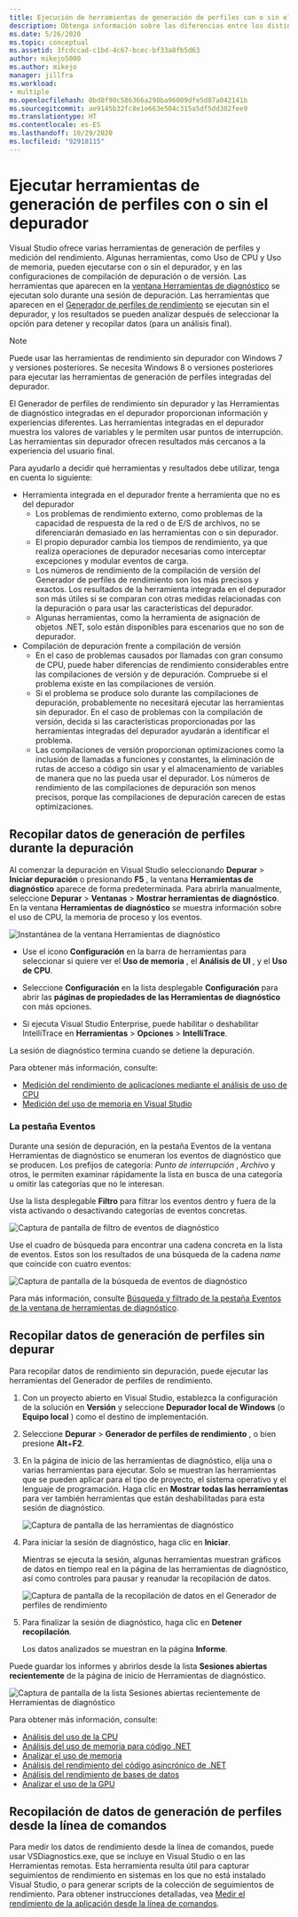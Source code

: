 ```yaml
---
title: Ejecución de herramientas de generación de perfiles con o sin el depurador | Microsoft Docs
description: Obtenga información sobre las diferencias entre los distintos modos disponibles para las herramientas de generación de perfiles
ms.date: 5/26/2020
ms.topic: conceptual
ms.assetid: 3fcdccad-c1bd-4c67-bcec-bf33a8fb5d63
author: mikejo5000
ms.author: mikejo
manager: jillfra
ms.workload:
- multiple
ms.openlocfilehash: 0bd8f90c586366a298ba96009dfe5d87a042141b
ms.sourcegitcommit: ae9145b32fc8e1e663e504c315a5df5dd302fee9
ms.translationtype: HT
ms.contentlocale: es-ES
ms.lasthandoff: 10/29/2020
ms.locfileid: "92918115"
---
```

# <a name="run-profiling-tools-with-or-without-the-debugger"></a>Ejecutar herramientas de generación de perfiles con o sin el depurador

Visual Studio ofrece varias herramientas de generación de perfiles y medición del rendimiento. Algunas herramientas, como Uso de CPU y Uso de memoria, pueden ejecutarse con o sin el depurador, y en las configuraciones de compilación de depuración o de versión. Las herramientas que aparecen en la [ventana Herramientas de diagnóstico](../profiling/profiling-feature-tour.md#measure-performance-while-debugging) se ejecutan solo durante una sesión de depuración. Las herramientas que aparecen en el [Generador de perfiles de rendimiento](../profiling/profiling-feature-tour.md#post_mortem) se ejecutan sin el depurador, y los resultados se pueden analizar después de seleccionar la opción para detener y recopilar datos (para un análisis final).

>[!NOTE]
>Puede usar las herramientas de rendimiento sin depurador con Windows 7 y versiones posteriores. Se necesita Windows 8 o versiones posteriores para ejecutar las herramientas de generación de perfiles integradas del depurador.

El Generador de perfiles de rendimiento sin depurador y las Herramientas de diagnóstico integradas en el depurador proporcionan información y experiencias diferentes. Las herramientas integradas en el depurador muestra los valores de variables y le permiten usar puntos de interrupción. Las herramientas sin depurador ofrecen resultados más cercanos a la experiencia del usuario final.

Para ayudarlo a decidir qué herramientas y resultados debe utilizar, tenga en cuenta lo siguiente:

- Herramienta integrada en el depurador frente a herramienta que no es del depurador
  - Los problemas de rendimiento externo, como problemas de la capacidad de respuesta de la red o de E/S de archivos, no se diferenciarán demasiado en las herramientas con o sin depurador.
  - El propio depurador cambia los tiempos de rendimiento, ya que realiza operaciones de depurador necesarias como interceptar excepciones y modular eventos de carga.
  - Los números de rendimiento de la compilación de versión del Generador de perfiles de rendimiento son los más precisos y exactos. Los resultados de la herramienta integrada en el depurador son más útiles si se comparan con otras medidas relacionadas con la depuración o para usar las características del depurador.
  - Algunas herramientas, como la herramienta de asignación de objetos .NET, solo están disponibles para escenarios que no son de depurador.
- Compilación de depuración frente a compilación de versión
  - En el caso de problemas causados por llamadas con gran consumo de CPU, puede haber diferencias de rendimiento considerables entre las compilaciones de versión y de depuración. Compruebe si el problema existe en las compilaciones de versión.
  - Si el problema se produce solo durante las compilaciones de depuración, probablemente no necesitará ejecutar las herramientas sin depurador. En el caso de problemas con la compilación de versión, decida si las características proporcionadas por las herramientas integradas del depurador ayudarán a identificar el problema.
  - Las compilaciones de versión proporcionan optimizaciones como la inclusión de llamadas a funciones y constantes, la eliminación de rutas de acceso a código sin usar y el almacenamiento de variables de manera que no las pueda usar el depurador. Los números de rendimiento de las compilaciones de depuración son menos precisos, porque las compilaciones de depuración carecen de estas optimizaciones.

## <a name="collect-profiling-data-while-debugging"></a><a name="BKMK_Quick_start__Collect_diagnostic_data"></a> Recopilar datos de generación de perfiles durante la depuración

Al comenzar la depuración en Visual Studio seleccionando **Depurar** > **Iniciar depuración** o presionando **F5** , la ventana **Herramientas de diagnóstico** aparece de forma predeterminada. Para abrirla manualmente, seleccione **Depurar** > **Ventanas** > **Mostrar herramientas de diagnóstico**. En la ventana **Herramientas de diagnóstico** se muestra información sobre el uso de CPU, la memoria de proceso y los eventos.

![Instantánea de la ventana Herramientas de diagnóstico](../profiling/media/diagnostictoolswindow.png "Ventana Herramientas de diagnóstico")

- Use el icono **Configuración** en la barra de herramientas para seleccionar si quiere ver el **Uso de memoria** , el **Análisis de UI** , y el **Uso de CPU**.

- Seleccione **Configuración** en la lista desplegable **Configuración** para abrir las **páginas de propiedades de las Herramientas de diagnóstico** con más opciones.

- Si ejecuta Visual Studio Enterprise, puede habilitar o deshabilitar IntelliTrace en **Herramientas** > **Opciones** > **IntelliTrace**.

La sesión de diagnóstico termina cuando se detiene la depuración.

Para obtener más información, consulte:

- [Medición del rendimiento de aplicaciones mediante el análisis de uso de CPU](../profiling/beginners-guide-to-performance-profiling.md)
- [Medición del uso de memoria en Visual Studio](../profiling/memory-usage.md)

### <a name="the-events-tab"></a>La pestaña Eventos

Durante una sesión de depuración, en la pestaña Eventos de la ventana Herramientas de diagnóstico se enumeran los eventos de diagnóstico que se producen. Los prefijos de categoría: *Punto de interrupción* , *Archivo* y otros, le permiten examinar rápidamente la lista en busca de una categoría u omitir las categorías que no le interesan.

Use la lista desplegable **Filtro** para filtrar los eventos dentro y fuera de la vista activando o desactivando categorías de eventos concretas.

![Captura de pantalla de filtro de eventos de diagnóstico](../profiling/media/diagnosticeventfilter.png "Filtro de eventos de diagnóstico")

Use el cuadro de búsqueda para encontrar una cadena concreta en la lista de eventos. Estos son los resultados de una búsqueda de la cadena *name* que coincide con cuatro eventos:

![Captura de pantalla de la búsqueda de eventos de diagnóstico](../profiling/media/diagnosticseventsearch.png "Búsqueda de eventos de diagnóstico")

Para más información, consulte [Búsqueda y filtrado de la pestaña Eventos de la ventana de herramientas de diagnóstico](https://devblogs.microsoft.com/devops/searching-and-filtering-the-events-tab-of-the-diagnostic-tools-window/).

## <a name="collect-profiling-data-without-debugging"></a>Recopilar datos de generación de perfiles sin depurar

Para recopilar datos de rendimiento sin depuración, puede ejecutar las herramientas del Generador de perfiles de rendimiento.

1. Con un proyecto abierto en Visual Studio, establezca la configuración de la solución en **Versión** y seleccione **Depurador local de Windows** (o **Equipo local** ) como el destino de implementación.

1. Seleccione **Depurar** > **Generador de perfiles de rendimiento** , o bien presione **Alt**+**F2**.

1. En la página de inicio de las herramientas de diagnóstico, elija una o varias herramientas para ejecutar. Solo se muestran las herramientas que se pueden aplicar para el tipo de proyecto, el sistema operativo y el lenguaje de programación. Haga clic en **Mostrar todas las herramientas** para ver también herramientas que están deshabilitadas para esta sesión de diagnóstico.

   ![Captura de pantalla de las herramientas de diagnóstico](../profiling/media/diaghubsummarypage.png "DIAG_SelectTool")

1. Para iniciar la sesión de diagnóstico, haga clic en **Iniciar**.

   Mientras se ejecuta la sesión, algunas herramientas muestran gráficos de datos en tiempo real en la página de las herramientas de diagnóstico, así como controles para pausar y reanudar la recopilación de datos.

    ![Captura de pantalla de la recopilación de datos en el Generador de perfiles de rendimiento](../profiling/media/diaghubcollectdata.png "Centro de recopilación de datos")

1. Para finalizar la sesión de diagnóstico, haga clic en **Detener recopilación**.

   Los datos analizados se muestran en la página **Informe**.

Puede guardar los informes y abrirlos desde la lista **Sesiones abiertas recientemente** de la página de inicio de Herramientas de diagnóstico.

![Captura de pantalla de la lista Sesiones abiertas recientemente de Herramientas de diagnóstico](../profiling/media/diaghubopenexistingdiagsession.png "PDHUB_OpenExistingDiagSession")

Para obtener más información, consulte:

- [Análisis del uso de la CPU](../profiling/cpu-usage.md)
- [Análisis del uso de memoria para código .NET](../profiling/dotnet-alloc-tool.md)
- [Analizar el uso de memoria](../profiling/memory-usage-without-debugging2.md)
- [Análisis del rendimiento del código asincrónico de .NET](../profiling/analyze-async.md)
- [Análisis del rendimiento de bases de datos](../profiling/analyze-database.md)
- [Analizar el uso de la GPU](../profiling/gpu-usage.md)

## <a name="collect-profiling-data-from-the-command-line"></a>Recopilación de datos de generación de perfiles desde la línea de comandos

Para medir los datos de rendimiento desde la línea de comandos, puede usar VSDiagnostics.exe, que se incluye en Visual Studio o en las Herramientas remotas. Esta herramienta resulta útil para capturar seguimientos de rendimiento en sistemas en los que no está instalado Visual Studio, o para generar scripts de la colección de seguimientos de rendimiento. Para obtener instrucciones detalladas, vea [Medir el rendimiento de la aplicación desde la línea de comandos](../profiling/profile-apps-from-command-line.md).